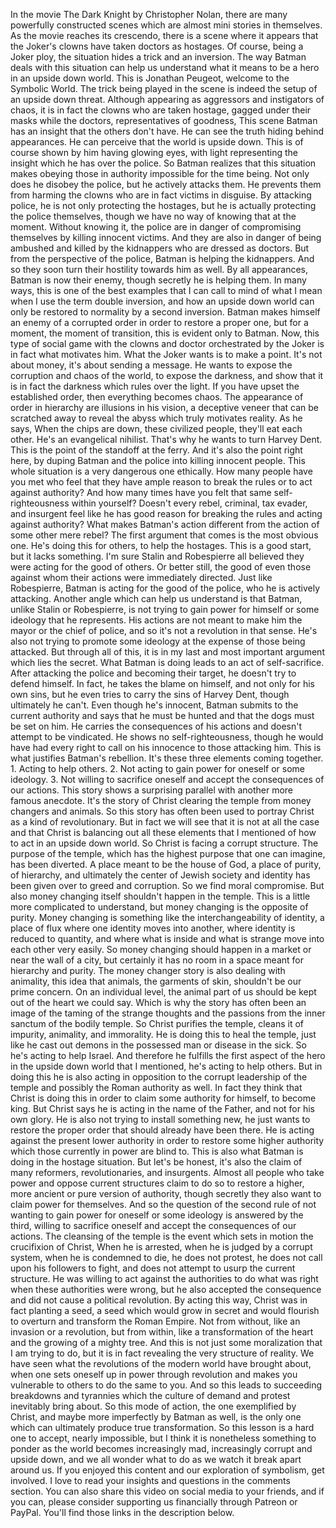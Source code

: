  In the movie The Dark Knight by Christopher Nolan, there are many powerfully constructed scenes which are almost mini stories in themselves. As the movie reaches its crescendo, there is a scene where it appears that the Joker's clowns have taken doctors as hostages. Of course, being a Joker ploy, the situation hides a trick and an inversion. The way Batman deals with this situation can help us understand what it means to be a hero in an upside down world. This is Jonathan Peugeot, welcome to the Symbolic World. The trick being played in the scene is indeed the setup of an upside down threat. Although appearing as aggressors and instigators of chaos, it is in fact the clowns who are taken hostage, gagged under their masks while the doctors, representatives of goodness, This scene Batman has an insight that the others don't have. He can see the truth hiding behind appearances. He can perceive that the world is upside down. This is of course shown by him having glowing eyes, with light representing the insight which he has over the police. So Batman realizes that this situation makes obeying those in authority impossible for the time being. Not only does he disobey the police, but he actively attacks them. He prevents them from harming the clowns who are in fact victims in disguise. By attacking police, he is not only protecting the hostages, but he is actually protecting the police themselves, though we have no way of knowing that at the moment. Without knowing it, the police are in danger of compromising themselves by killing innocent victims. And they are also in danger of being ambushed and killed by the kidnappers who are dressed as doctors. But from the perspective of the police, Batman is helping the kidnappers. And so they soon turn their hostility towards him as well. By all appearances, Batman is now their enemy, though secretly he is helping them. In many ways, this is one of the best examples that I can call to mind of what I mean when I use the term double inversion, and how an upside down world can only be restored to normality by a second inversion. Batman makes himself an enemy of a corrupted order in order to restore a proper one, but for a moment, the moment of transition, this is evident only to Batman. Now, this type of social game with the clowns and doctor orchestrated by the Joker is in fact what motivates him. What the Joker wants is to make a point. It's not about money, it's about sending a message. He wants to expose the corruption and chaos of the world, to expose the darkness, and show that it is in fact the darkness which rules over the light. If you have upset the established order, then everything becomes chaos. The appearance of order in hierarchy are illusions in his vision, a deceptive veneer that can be scratched away to reveal the abyss which truly motivates reality. As he says, When the chips are down, these civilized people, they'll eat each other. He's an evangelical nihilist. That's why he wants to turn Harvey Dent. This is the point of the standoff at the ferry. And it's also the point right here, by duping Batman and the police into killing innocent people. This whole situation is a very dangerous one ethically. How many people have you met who feel that they have ample reason to break the rules or to act against authority? And how many times have you felt that same self-righteousness within yourself? Doesn't every rebel, criminal, tax evader, and insurgent feel like he has good reason for breaking the rules and acting against authority? What makes Batman's action different from the action of some other mere rebel? The first argument that comes is the most obvious one. He's doing this for others, to help the hostages. This is a good start, but it lacks something. I'm sure Stalin and Robespierre all believed they were acting for the good of others. Or better still, the good of even those against whom their actions were immediately directed. Just like Robespierre, Batman is acting for the good of the police, who he is actively attacking. Another angle which can help us understand is that Batman, unlike Stalin or Robespierre, is not trying to gain power for himself or some ideology that he represents. His actions are not meant to make him the mayor or the chief of police, and so it's not a revolution in that sense. He's also not trying to promote some ideology at the expense of those being attacked. But through all of this, it is in my last and most important argument which lies the secret. What Batman is doing leads to an act of self-sacrifice. After attacking the police and becoming their target, he doesn't try to defend himself. In fact, he takes the blame on himself, and not only for his own sins, but he even tries to carry the sins of Harvey Dent, though ultimately he can't. Even though he's innocent, Batman submits to the current authority and says that he must be hunted and that the dogs must be set on him. He carries the consequences of his actions and doesn't attempt to be vindicated. He shows no self-righteousness, though he would have had every right to call on his innocence to those attacking him. This is what justifies Batman's rebellion. It's these three elements coming together. 1. Acting to help others. 2. Not acting to gain power for oneself or some ideology. 3. Not willing to sacrifice oneself and accept the consequences of our actions. This story shows a surprising parallel with another more famous anecdote. It's the story of Christ clearing the temple from money changers and animals. So this story has often been used to portray Christ as a kind of revolutionary. But in fact we will see that it is not at all the case and that Christ is balancing out all these elements that I mentioned of how to act in an upside down world. So Christ is facing a corrupt structure. The purpose of the temple, which has the highest purpose that one can imagine, has been diverted. A place meant to be the house of God, a place of purity, of hierarchy, and ultimately the center of Jewish society and identity has been given over to greed and corruption. So we find moral compromise. But also money changing itself shouldn't happen in the temple. This is a little more complicated to understand, but money changing is the opposite of purity. Money changing is something like the interchangeability of identity, a place of flux where one identity moves into another, where identity is reduced to quantity, and where what is inside and what is strange move into each other very easily. So money changing should happen in a market or near the wall of a city, but certainly it has no room in a space meant for hierarchy and purity. The money changer story is also dealing with animality, this idea that animals, the garments of skin, shouldn't be our prime concern. On an individual level, the animal part of us should be kept out of the heart we could say. Which is why the story has often been an image of the taming of the strange thoughts and the passions from the inner sanctum of the bodily temple. So Christ purifies the temple, cleans it of impurity, animality, and immorality. He is doing this to heal the temple, just like he cast out demons in the possessed man or disease in the sick. So he's acting to help Israel. And therefore he fulfills the first aspect of the hero in the upside down world that I mentioned, he's acting to help others. But in doing this he is also acting in opposition to the corrupt leadership of the temple and possibly the Roman authority as well. In fact they think that Christ is doing this in order to claim some authority for himself, to become king. But Christ says he is acting in the name of the Father, and not for his own glory. He is also not trying to install something new, he just wants to restore the proper order that should already have been there. He is acting against the present lower authority in order to restore some higher authority which those currently in power are blind to. This is also what Batman is doing in the hostage situation. But let's be honest, it's also the claim of many reformers, revolutionaries, and insurgents. Almost all people who take power and oppose current structures claim to do so to restore a higher, more ancient or pure version of authority, though secretly they also want to claim power for themselves. And so the question of the second rule of not wanting to gain power for oneself or some ideology is answered by the third, willing to sacrifice oneself and accept the consequences of our actions. The cleansing of the temple is the event which sets in motion the crucifixion of Christ, When he is arrested, when he is judged by a corrupt system, when he is condemned to die, he does not protest, he does not call upon his followers to fight, and does not attempt to usurp the current structure. He was willing to act against the authorities to do what was right when these authorities were wrong, but he also accepted the consequence and did not cause a political revolution. By acting this way, Christ was in fact planting a seed, a seed which would grow in secret and would flourish to overturn and transform the Roman Empire. Not from without, like an invasion or a revolution, but from within, like a transformation of the heart and the growing of a mighty tree. And this is not just some moralization that I am trying to do, but it is in fact revealing the very structure of reality. We have seen what the revolutions of the modern world have brought about, when one sets oneself up in power through revolution and makes you vulnerable to others to do the same to you. And so this leads to succeeding breakdowns and tyrannies which the culture of demand and protest inevitably bring about. So this mode of action, the one exemplified by Christ, and maybe more imperfectly by Batman as well, is the only one which can ultimately produce true transformation. So this lesson is a hard one to accept, nearly impossible, but I think it is nonetheless something to ponder as the world becomes increasingly mad, increasingly corrupt and upside down, and we all wonder what to do as we watch it break apart around us. If you enjoyed this content and our exploration of symbolism, get involved. I love to read your insights and questions in the comments section. You can also share this video on social media to your friends, and if you can, please consider supporting us financially through Patreon or PayPal. You'll find those links in the description below.